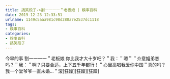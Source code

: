 ```yaml
---
title: 搞笑段子->割一一一一＂老板娘 | 糗事百科
date: 2019-12-23 12:33:51
urlname: 1149c5aaa981c98d280a7e2537dc1118
tags: 
- 糗事百科
categories:
- 糗事百科
- 搞笑段子
---
```

今早的事 割一一一一＂老板娘 你比我才大十岁吧？＂我：＂嗯＂＂介意姐弟恋吗？＂我：＂啊？只要合适，上下五千年都行！＂心里高唱我爱你中国＂真的吗？我一个堂爷爷一直未婚…＂滚[狂躁][狂躁][狂躁]


